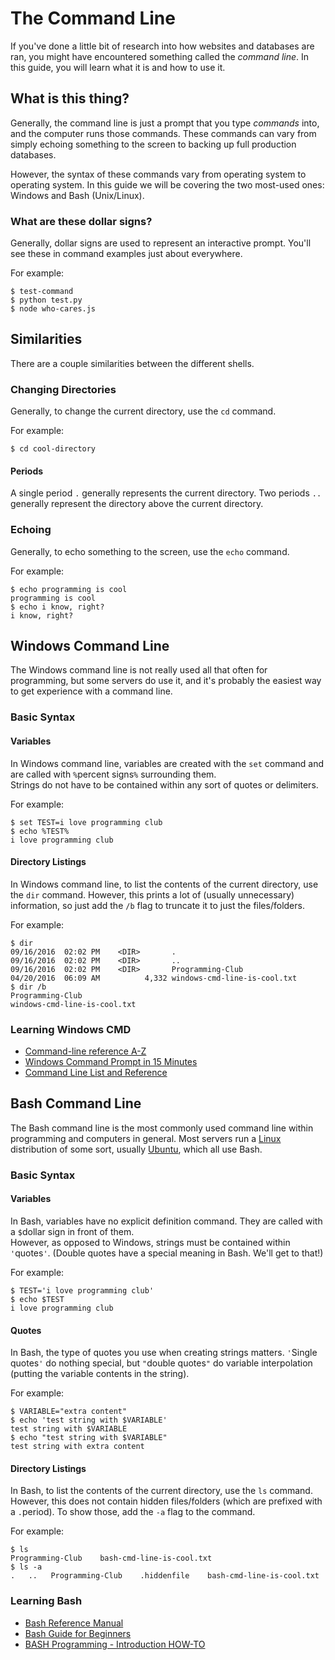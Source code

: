 # The Command Line
If you've done a little bit of research into how websites and databases are ran, you might have encountered something called the *command line*. In this guide, you will learn what it is and how to use it.

## What is this thing?
Generally, the command line is just a prompt that you type *commands* into, and the computer runs those commands. These commands can vary from simply echoing something to the screen to backing up full production databases.

However, the syntax of these commands vary from operating system to operating system. In this guide we will be covering the two most-used ones: Windows and Bash (Unix/Linux).

### What are these dollar signs?
Generally, dollar signs are used to represent an interactive prompt. You'll see these in command examples just about everywhere.

For example:  
```
$ test-command
$ python test.py
$ node who-cares.js
```

## Similarities
There are a couple similarities between the different shells.

### Changing Directories
Generally, to change the current directory, use the `cd` command.

For example:  
```
$ cd cool-directory
```

#### Periods
A single period `.` generally represents the current directory. Two periods `..` generally represent the directory above the current directory.

### Echoing
Generally, to echo something to the screen, use the `echo` command.

For example:  
```
$ echo programming is cool
programming is cool
$ echo i know, right?
i know, right?
```

## Windows Command Line
The Windows command line is not really used all that often for programming, but some servers do use it, and it's probably the easiest way to get experience with a command line.

### Basic Syntax

#### Variables
In Windows command line, variables are created with the `set` command and are called with `%`percent signs`%` surrounding them.  
Strings do not have to be contained within any sort of quotes or delimiters.

For example:  
```
$ set TEST=i love programming club
$ echo %TEST%
i love programming club
```

#### Directory Listings
In Windows command line, to list the contents of the current directory, use the `dir` command. However, this prints a lot of (usually unnecessary) information, so just add the `/b` flag to truncate it to just the files/folders.

For example:  
```
$ dir
09/16/2016 	02:02 PM 	<DIR>  	    .
09/16/2016 	02:02 PM 	<DIR>  	    ..
09/16/2016 	02:02 PM 	<DIR>  	    Programming-Club
04/20/2016  06:09 AM 		  4,332 windows-cmd-line-is-cool.txt
$ dir /b
Programming-Club
windows-cmd-line-is-cool.txt		 
```

### Learning Windows CMD
- [Command-line reference A-Z](https://technet.microsoft.com/en-us/library/bb490890.aspx)
- [Windows Command Prompt in 15 Minutes](http://www.cs.princeton.edu/courses/archive/spr05/cos126/cmd-prompt.html)
- [Command Line List and Reference](http://commandwindows.com/command3.htm)

## Bash Command Line
The Bash command line is the most commonly used command line within programming and computers in general. Most servers run a [Linux](https://www.linux.com/what-is-linux) distribution of some sort, usually [Ubuntu](http://www.ubuntu.com/), which all use Bash.

### Basic Syntax

#### Variables
In Bash, variables have no explicit definition command. They are called with a `$`dollar sign in front of them.  
However, as opposed to Windows, strings must be contained within `'`quotes`'`. (Double quotes have a special meaning in Bash. We'll get to that!)

For example:  
```
$ TEST='i love programming club'
$ echo $TEST
i love programming club
```

#### Quotes
In Bash, the type of quotes you use when creating strings matters. `'`Single quotes`'` do nothing special, but `"`double quotes`"` do variable interpolation (putting the variable contents in the string).

For example:  
```
$ VARIABLE="extra content"
$ echo 'test string with $VARIABLE'
test string with $VARIABLE
$ echo "test string with $VARIABLE"
test string with extra content
```

#### Directory Listings
In Bash, to list the contents of the current directory, use the `ls` command. However, this does not contain hidden files/folders (which are prefixed with a `.`period). To show those, add the `-a` flag to the command.

For example:  
```
$ ls
Programming-Club 	bash-cmd-line-is-cool.txt
$ ls -a
. 	.. 	 Programming-Club 	 .hiddenfile 	bash-cmd-line-is-cool.txt
```

### Learning Bash
- [Bash Reference Manual](https://www.gnu.org/software/bash/manual/bash.html)
- [Bash Guide for Beginners](http://tldp.org/LDP/Bash-Beginners-Guide/html/)
- [BASH Programming - Introduction HOW-TO](http://tldp.org/HOWTO/Bash-Prog-Intro-HOWTO.html)